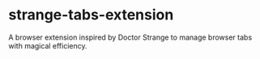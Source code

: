 # strange-tabs-extension
 A browser extension inspired by Doctor Strange to manage browser tabs with magical efficiency.
